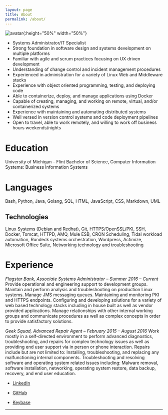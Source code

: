 ```yaml
---
layout: page
title: About
permalink: /about/
---
```



![avatar](../images/avatar-background.png){:height="50%" width="50%"}  

* Systems Administrator/IT Specialist
* Strong foundation in software design and systems development on multiple platforms
* Familiar with agile and scrum practices focusing on UX driven development
* Understanding of change control and incident management procedures
* Experienced in administration for a variety of Linux Web and Middleware stacks
* Experience with object oriented programming, testing, and deploying code
* Able to containerize, deploy, and manage applications using Docker
* Capable of creating, managing, and working on remote, virtual, and/or containerized systems
* Experience with maintaining and automating distributed systems
* Well versed in version control systems and code deployment pipelines
* Open to travel, able to work remotely, and willing to work off business hours weekends/nights

# Education
University of Michigan – Flint
Bachelor of Science, Computer Information Systems: Business Information Systems

# Languages
Bash, Python, Java, Golang, SQL, HTML, JavaScript, CSS, Markdown, UML

## Technologies
Linux Systems (Debian and Redhat), Git, HTTPS/OpenSSL/PKI, SSH, Docker, Tomcat, HTTPD, AMQ, Mule ESB, CRON Scheduling, Tidal workload automation, Rundeck systems orchestration, Wordpress, Actimize, Microsoft Office Suite, Networking technology and troubleshooting
 
# Experience
*Flagstar Bank, Associate Systems Administrator – Summer 2016 – Current*
Provide operational and engineering support to development groups. Maintain and perform analysis and troubleshooting on production Linux systems. Manage JMS messaging queues. Maintaining and monitoring PKI and HTTPS endpoints. Configuring and developing solutions for a variety of web based technology stacks including in house built as well as vendor provided applications. Manage relationships with other internal working groups and communicate procedures as well as complex concepts in order to provide satisfactory solutions. 

*Geek Squad, Advanced Repair Agent – February 2015 – August 2016*
Work mostly in a self-directed environment to perform advanced diagnostics, troubleshooting, and repairs for complex technology issues as well as providing end user support via in person or phone interaction. Repairs include but are not limited to: Installing, troubleshooting, and replacing any malfunctioning internal components. Troubleshooting and resolving software and operating system related issues including: Malware removal, software installation, networking, operating system restore, data backup, recovery, and end user education.

* [LinkedIn](https://www.linkedin.com/pub/fredrick-paulin/90/258/978)

* [GitHub](https://github.com/DerfOh)

* [Keybase](https://keybase.io/derfoh)


-----





<!-- This is the base Jekyll theme. You can find out more info about customizing your Jekyll theme, as well as basic Jekyll usage documentation at [jekyllrb.com](http://jekyllrb.com/)

You can find the source code for the Jekyll new theme at:
{% include icon-github.html username="jglovier" %} /
[jekyll-new](https://github.com/jglovier/jekyll-new)

You can find the source code for Jekyll at
{% include icon-github.html username="jekyll" %} /
[jekyll](https://github.com/jekyll/jekyll) -->

